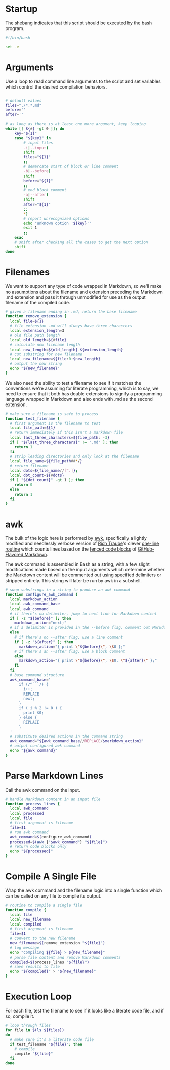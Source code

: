 # Startup #

The shebang indicates that this script should be executed by the bash program.

```bash
#!/bin/bash

set -e
```

# Arguments

Use a loop to read command line arguments to the script and set variables which control the desired compilation behaviors.

```bash

# default values
files="./*.*.md"
before=''
after=''

# as long as there is at least one more argument, keep looping
while [[ ${#} -gt 0 ]]; do
    key="${1}"
    case "${key}" in
        # input files
        -i|--input)
        shift
        files="${1}"
        ;;
        # demarcate start of block or line comment
        -b|--before)
        shift
        before="${1}"
        ;;
        # end block comment
        -a|--after)
        shift
        after="${1}"
        ;;
        *)
        # report unrecognized options
        echo "unknown option '${key}'"
        exit 1
        ;;
    esac
    # shift after checking all the cases to get the next option
    shift
done
```

# Filenames #

We want to support any type of code wrapped in Markdown, so we'll make no assumptions about the filename and extension preceding the Markdown .md extension and pass it through unmodified for use as the output filename of the compiled code.

```bash
# given a filename ending in .md, return the base filename
function remove_extension {
  local file=${1}
  # file extension .md will always have three characters
  local extension_length=3
  # old file path length
  local old_length=${#file}
  # calculate new filename length
  local new_length=${old_length}-${extension_length}
  # cut substring for new filename
  local new_filename=${file:0:$new_length}
  # output the new string
  echo "${new_filename}"
}
```

We also need the ability to test a filename to see if it matches the conventions we're assuming for literate programming, which is to say, we need to ensure that it both has double extensions to signify a programming language wrapped in Markdown and also ends with .md as the second extension.

```bash
# make sure a filename is safe to process
function test_filename {
  # first argument is the filename to test
  local file_path=${1}
  # return immediately if this isn't a markdown file
  local last_three_characters=${file_path: -3}
  if [ "${last_three_characters}" != ".md" ]; then
    return 1
  fi
  # strip leading directories and only look at the filename
  local file_name=${file_path##*/}
  # return filename
  local dots=${file_name//[^.]};
  local dot_count=${#dots}
  if [ "${dot_count}" -gt 1 ]; then
    return 0
  else
    return 1
  fi
}
```

# awk

The bulk of the logic here is performed by [awk](https://www.gnu.org/software/gawk/manual/gawk.html), specifically a lightly modified and needlessly verbose version of [Rich Traube](https://github.com/trauber)'s clever [one-line routine](https://gist.github.com/trauber/4955706) which counts lines based on the [fenced code blocks](https://help.github.com/articles/creating-and-highlighting-code-blocks/) of [GitHub-Flavored Markdown](https://github.github.com/gfm/).

The awk command is assembled in Bash as a string, with a few slight modifications made based on the input arguments which determine whether the Markdown content will be commented out using specified delimiters or stripped entirely. This string will later be run by awk in a subshell.

```bash
# swap substrings in a string to produce an awk command
function configure_awk_command {
  local markdown_action
  local awk_command_base
  local awk_command
  # if there's no delimiter, jump to next line for Markdown content
  if [ -z "${before}" ]; then
    markdown_action="next;"
  # if a delimiter is provided in the --before flag, comment out Markdown content
  else
    # if there's no --after flag, use a line comment
    if [ -z "${after}" ]; then
      markdown_action="{ print \"${before}\", \$0 };"
    # if there's an --after flag, use a block comment
    else
      markdown_action="{ print \"${before}\", \$0, \"${after}\" };"
    fi
  fi
  # base command structure
  awk_command_base='
      if (/^```/) {
        i++;
        REPLACE
        next;
      }
      if ( i % 2 != 0 ) {
        print $0;
      } else {
        REPLACE
      }
  '
  # substitute desired actions in the command string
  awk_command="${awk_command_base//REPLACE/$markdown_action}"
  # output configured awk command
  echo "${awk_command}"
}
```

# Parse Markdown Lines #

Call the awk command on the input.

```bash
# handle Markdown content in an input file
function process_lines {
  local awk_command
  local processed
  local file
  # first argument is filename
  file=$1
  # run awk command
  awk_command=$(configure_awk_command)
  processed=$(awk {"$awk_command"} "${file}")
  # return code blocks only
  echo "${processed}"
}
```

# Compile A Single File #

Wrap the awk command and the filename logic into a single function which can be called on any file to compile its output.

```bash
# routine to compile a single file
function compile {
  local file
  local new_filename
  local compiled
  # first argument is filename
  file=$1
  # convert to the new filename
  new_filename=$(remove_extension "${file}")
  # log message
  echo "compiling ${file} > ${new_filename}"
  # parse file content and remove Markdown comments
  compiled=$(process_lines "${file}")
  # save results to file
  echo "${compiled}" > "${new_filename}"
}
```

# Execution Loop #

For each file, test the filename to see if it looks like a literate code file, and if so, compile it.

```bash
# loop through files
for file in $(ls ${files})
do
  # make sure it's a literate code file
  if test_filename "${file}"; then
    # compile
    compile "${file}"
  fi
done
```